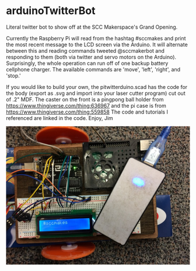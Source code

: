# arduinoTwitterBot
Literal twitter bot to show off at the SCC Makerspace's Grand Opening.  

Currently the Raspberry Pi will read from the hashtag #sccmakes and print the most recent message to the LCD screen via the Arduino.  It will alternate between this and reading commands tweeted @sccmakerbot and responding to them (both via twitter and servo motors on the Arduino).  Surprisingly, the whole operation can run off of one backup battery cellphone charger.   The available commands are 'move', 'left', 'right', and 'stop.' 

If you would like to build your own, the pitwitterduino.scad has the code for the body (export as .svg and import into your laser cutter program) cut out of .2" MDF.  The caster on the front is a pingpong ball holder from https://www.thingiverse.com/thing:636967 and the pi case is from https://www.thingiverse.com/thing:559858 The code and tutorials I referenced are linked in the code.  Enjoy, Jim

![twitterbot](twitterbot_sccmakes.jpg)
